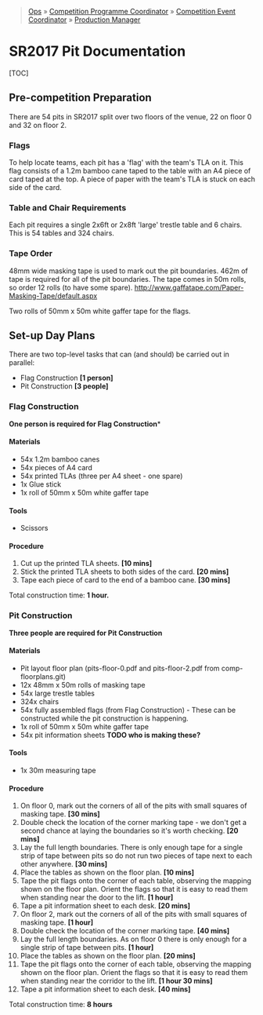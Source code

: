 > [Ops](https://bitbucket.org/srobo/ops-manual/wiki/Home) » [Competition Programme Coordinator](https://bitbucket.org/rspanton/sr-comp-programme/wiki/Home) » [Competition Event Coordinator](https://bitbucket.org/rspanton/sr-event-coord/wiki/Home) » [Production Manager](https://bitbucket.org/rspanton/sr-production/wiki/Home)

# SR2017 Pit Documentation

[TOC]

## Pre-competition Preparation

There are 54 pits in SR2017 split over two floors of the venue, 22 on floor 0 and 32 on floor 2.

### Flags
To help locate teams, each pit has a 'flag' with the team's TLA on it. This flag consists of a 1.2m bamboo cane taped to the table with an A4 piece of card taped at the top. A piece of paper with the team's TLA is stuck on each side of the card.

### Table and Chair Requirements
Each pit requires a single 2x6ft or 2x8ft 'large' trestle table and 6 chairs. This is 54 tables and 324 chairs.

### Tape Order
48mm wide masking tape is used to mark out the pit boundaries. 462m of tape is required for all of the pit boundaries. The tape comes in 50m rolls, so order 12 rolls (to have some spare). http://www.gaffatape.com/Paper-Masking-Tape/default.aspx

Two rolls of 50mm x 50m white gaffer tape for the flags.

## Set-up Day Plans

There are two top-level tasks that can (and should) be carried out in parallel:

 * Flag Construction **[1 person]**
 * Pit Construction **[3 people]**

### Flag Construction

**One person is required for Flag Construction***

#### Materials

 * 54x 1.2m bamboo canes
 * 54x pieces of A4 card
 * 54x printed TLAs (three per A4 sheet - one spare)
 * 1x Glue stick
 * 1x roll of 50mm x 50m white gaffer tape

#### Tools

 * Scissors

#### Procedure

 1. Cut up the printed TLA sheets. **[10 mins]**
 1. Stick the printed TLA sheets to both sides of the card. **[20 mins]**
 1. Tape each piece of card to the end of a bamboo cane. **[30 mins]**

Total construction time: **1 hour.**

### Pit Construction

**Three people are required for Pit Construction**

#### Materials

 * Pit layout floor plan (pits-floor-0.pdf and pits-floor-2.pdf from comp-floorplans.git)
 * 12x 48mm x 50m rolls of masking tape
 * 54x large trestle tables
 * 324x chairs
 * 54x fully assembled flags (from Flag Construction) - These can be constructed while the pit construction is happening.
 * 1x roll of 50mm x 50m white gaffer tape
 * 54x pit information sheets **TODO who is making these?**

#### Tools

 * 1x 30m measuring tape

#### Procedure

 1. On floor 0, mark out the corners of all of the pits with small squares of masking tape. **[30 mins]**
 1. Double check the location of the corner marking tape - we don't get a second chance at laying the boundaries so it's worth checking. **[20 mins]**
 1. Lay the full length boundaries. There is only enough tape for a single strip of tape between pits so do not run two pieces of tape next to each other anywhere. **[30 mins]**
 1. Place the tables as shown on the floor plan. **[10 mins]**
 1. Tape the pit flags onto the corner of each table, observing the mapping shown on the floor plan. Orient the flags so that it is easy to read them when standing near the door to the lift. **[1 hour]**
 1. Tape a pit information sheet to each desk. **[20 mins]**
 1. On floor 2, mark out the corners of all of the pits with small squares of masking tape. **[1 hour]**
 1. Double check the location of the corner marking tape. **[40 mins]**
 1. Lay the full length boundaries. As on floor 0 there is only enough for a single strip of tape between pits. **[1 hour]**
 1. Place the tables as shown on the floor plan. **[20 mins]**
 1. Tape the pit flags onto the corner of each table, observing the mapping shown on the floor plan. Orient the flags so that it is easy to read them when standing near the corridor to the lift. **[1 hour 30 mins]**
 1. Tape a pit information sheet to each desk. **[40 mins]**

Total construction time: **8 hours**